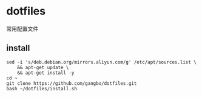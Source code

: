 # dotfiles
常用配置文件

## install
```
sed -i 's/deb.debian.org/mirrors.aliyun.com/g' /etc/apt/sources.list \
    && apt-get update \
    && apt-get install -y
cd ~
git clone https://github.com/gangbo/dotfiles.git
bash ~/dotfiles/install.sh

```
